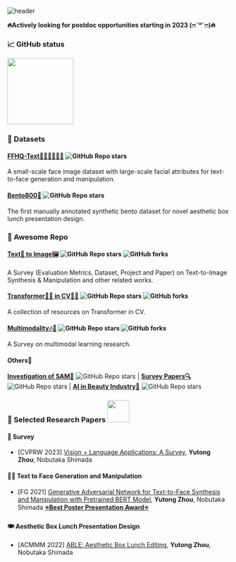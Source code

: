 <!--![header](https://capsule-render.vercel.app/api?type=waving&color=gradient&height=170&section=header&text=ℋ𝒾,%20ℐ'𝓂%20𝒴𝓊𝓉ℴ𝓃ℊ~🌱&fontColor=ffffff&fontSize=35&animation=fadeIn&fontAlignY=30&desc=🌼𝔅𝔢𝔱𝔱𝔢𝔯%20𝔩𝔞𝔱𝔢%20𝔱𝔥𝔞𝔫%20𝔫𝔢𝔳𝔢𝔯!🌼&descAlignY=55&descAlign=85)

![](https://activity-graph.herokuapp.com/graph?username=Yutong-Zhou-cv&theme=rogue)

[![Typing SVG](https://readme-typing-svg.herokuapp.com?font=DynaPuff&size=25&pause=2000&color=9EAB78&center=true&vCenter=true&multiline=true&width=800&height=45&lines=A+Ph.D.+Candidate+%40+Ritsumeikan+University(%E0%B7%86%60%EA%92%B3%C2%B4%E0%B7%86))](https://git.io/typing-svg)

[![Typing SVG](https://readme-typing-svg.herokuapp.com?font=DynaPuff&size=15&pause=2000&color=9EAB78&center=true&vCenter=true&multiline=true&width=800&height=35&lines=%F0%9F%8C%BCBetter+late+than+never!%F0%9F%8C%BC)](https://git.io/typing-svg)

- 🌻 I’m currently working on **Vision-Language Cooperative Representation** and **Multi-Modalities Learning**.
- 🤔 I’m currently learning on **Transformer** and **CLIP**. 

-->

![header](https://capsule-render.vercel.app/api?type=waving&color=gradient&height=110&section=header&text=ℋ𝒾,%20ℐ'𝓂%20𝒴𝓊𝓉ℴ𝓃ℊ~🌱&fontColor=ffffff&fontSize=30&animation=fadeIn&fontAlignY=25) 

**🔥Actively looking for postdoc opportunities starting in 2023 (ෆ`꒳´ෆ)🔥**

### 📈 GitHub status

<a href="https://github.com/Yutong-Zhou-cv">
    <img align="center" height="150px" src="https://github-readme-stats.vercel.app/api?username=Yutong-Zhou-cv&hide=contribs,issues&theme=rose&show_icons=true&rank_icon=github" />
</a>

<!--
| <img align="center" height="155px" src="https://github-readme-stats.vercel.app/api?username=Yutong-Zhou-cv&theme=darcula&show_icons=true" /> | <img align="center" height="155px" src="http://github-readme-streak-stats.herokuapp.com?user=Yutong-Zhou-cv&theme=darcula&date_format=M%20j%5B%2C%20Y%5D&ring=B26E42" /> |
| ------------------------------------------------------------------------ | ----------------------------------------------------------------------- |

<a href="https://github.com/anuraghazra/github-readme-stats">
  <img align="center" height="150px" src="http://github-readme-streak-stats.herokuapp.com?user=Yutong-Zhou-cv&theme=rose_pine&date_format=M%20j%5B%2C%20Y%5D&ring=B26E42" />
</a>
-->

### 🍉 Datasets
#### [FFHQ-Text👨🏻🧒👧🏼🧓](https://github.com/Yutong-Zhou-cv/FFHQ-Text_Dataset) ![GitHub Repo stars](https://img.shields.io/github/stars/Yutong-Zhou-cv/FFHQ-Text_Dataset?style=social)
A small-scale face image dataset with large-scale facial attributes for text-to-face generation and manipulation.
#### [Bento800🍱](https://github.com/Yutong-Zhou-cv/Bento800_Dataset) ![GitHub Repo stars](https://img.shields.io/github/stars/Yutong-Zhou-cv/Bento800_Dataset?style=social)
The first manually annotated synthetic bento dataset for novel aesthetic box lunch presentation design.

### 🍬 Awesome Repo
#### [Text📝 to Image🖼](https://github.com/Yutong-Zhou-cv/awesome-Text-to-Image)  ![GitHub Repo stars](https://img.shields.io/github/stars/Yutong-Zhou-cv/Awesome-Text-to-Image?style=social) ![GitHub forks](https://img.shields.io/github/forks/Yutong-Zhou-cv/Awesome-Text-to-Image?style=social) 
A Survey (Evaluation Metrics, Dataset, Project and Paper) on Text-to-Image Synthesis & Manipulation and other related works.
#### [Transformer🤹‍♂️ in CV👩‍💻](https://github.com/Yutong-Zhou-cv/awesome-Transformer-in-CV)  ![GitHub Repo stars](https://img.shields.io/github/stars/Yutong-Zhou-cv/awesome-Transformer-in-CV?style=social) ![GitHub forks](https://img.shields.io/github/forks/Yutong-Zhou-cv/awesome-Transformer-in-CV?style=social)
A collection of resources on Transformer in CV.
#### [Multimodality🎶📜](https://github.com/Yutong-Zhou-cv/Awesome-Multimodality)  ![GitHub Repo stars](https://img.shields.io/github/stars/Yutong-Zhou-cv/Awesome-Multimodality?style=social) ![GitHub forks](https://img.shields.io/github/forks/Yutong-Zhou-cv/Awesome-Multimodality?style=social)
A Survey on multimodal learning research.
#### Others🎠
[**Investigation of SAM🤔**](https://github.com/Yutong-Zhou-cv/Investigation-of-SAM) ![GitHub Repo stars](https://img.shields.io/github/stars/Yutong-Zhou-cv/Investigation-of-SAM?style=social) | [**Survey Papers🔍**](https://github.com/Yutong-Zhou-cv/Awesome-Survey-Papers) ![GitHub Repo stars](https://img.shields.io/github/stars/Yutong-Zhou-cv/Awesome-Survey-Papers?style=social) | [**AI in Beauty Industry💄**](https://github.com/Yutong-Zhou-cv/Awesome-AI-in-Beauty-Industry) ![GitHub Repo stars](https://img.shields.io/github/stars/Yutong-Zhou-cv/Awesome-AI-in-Beauty-Industry?style=social)



### 🎑 Selected Research Papers <img src="https://media.giphy.com/media/ecNjTAG18JP4oLeQDY/giphy.gif" width="50"> 
#### 🍬 Survey
* [CVPRW 2023] [Vision + Language Applications: A Survey](https://arxiv.org/abs/2305.14598), **Yutong Zhou**, Nobutaka Shimada 
#### 👸🏻 Text to Face Generation and Manipulation
* [FG 2021] [Generative Adversarial Network for Text-to-Face Synthesis and Manipulation with Pretrained BERT Model](https://ieeexplore.ieee.org/document/9666791), **Yutong Zhou**, Nobutaka Shimada [**⭐Best Poster Presentation Award⭐**](http://iab-rubric.org/fg2021/awards.html)
<!--
* [ACMMM 2021] [Generative Adversarial Network for Text-to-Face Synthesis and Manipulation](https://dl.acm.org/doi/abs/10.1145/3474085.3481026), **Yutong Zhou**
-->
#### 🍽 Aesthetic Box Lunch Presentation Design
* [ACMMM 2022] [ABLE: Aesthetic Box Lunch Editing](https://dl.acm.org/doi/abs/10.1145/3552485.3554935), **Yutong Zhou**, Nobutaka Shimada

<!--
[![Open Source Love](https://badges.frapsoft.com/os/v1/open-source.svg?v=102)](https://github.com/ellerbrock/open-source-badge/)

<img src="https://media.giphy.com/media/mGcNjsfWAjY5AEZNw6/giphy.gif" width="50"> 

<a href="https://github.com/Yutong-Zhou-cv/awesome-Text-to-Image">
  <img align="center" src="https://github-readme-stats.vercel.app/api/pin/?username=Yutong-Zhou-cv&repo=awesome-Text-to-Image&theme=rose_pine" />
</a>
<a href="https://github.com/Yutong-Zhou-cv/awesome-Transformer-in-CV">
  <img align="center" src="https://github-readme-stats.vercel.app/api/pin/?username=Yutong-Zhou-cv&repo=awesome-Transformer-in-CV&theme=rose_pine" />
</a>
<a href="https://github.com/Yutong-Zhou-cv/Awesome-Survey-Papers">
  <img align="center" src="https://github-readme-stats.vercel.app/api/pin/?username=Yutong-Zhou-cv&repo=Awesome-Survey-Papers&theme=rose_pine" />
</a>
<a href="https://github.com/Yutong-Zhou-cv/Awesome-Multimodality">
  <img align="center" src="https://github-readme-stats.vercel.app/api/pin/?username=Yutong-Zhou-cv&repo=Awesome-Multimodality&theme=rose_pine" />
</a>
-->
